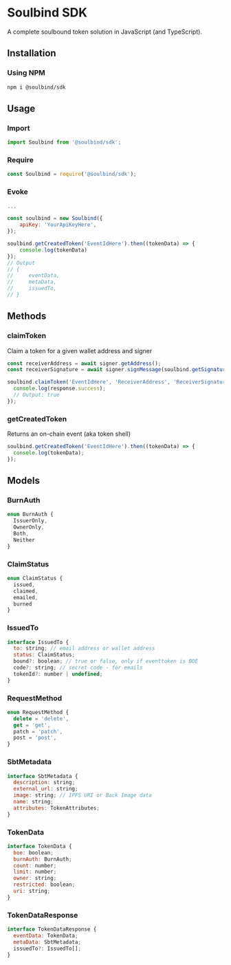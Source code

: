 # Soulbind SDK

A complete soulbound token solution in JavaScript (and TypeScript).

## Installation

### Using NPM

```bash
npm i @soulbind/sdk
```

## Usage

### Import

```js
import Soulbind from '@soulbind/sdk';
```

### Require

```js
const Soulbind = require('@soulbind/sdk');
```

### Evoke

```js
...

const soulbind = new Soulbind({
    apiKey: 'YourApiKeyHere',
});

soulbind.getCreatedToken('EventIdHere').then((tokenData) => {
    console.log(tokenData)
});
// Output
// {
//     eventData,
//     metaData,
//     issuedTo,
// }
```

## Methods

### claimToken

Claim a token for a given wallet address and signer

```js
const receiverAddress = await signer.getAddress();
const receiverSignature = await signer.signMessage(soulbind.getSignatureMessage(address));

soulbind.claimToken('EventIdHere', 'ReceiverAddress', 'ReceiverSignature').then((response) => {
  console.log(response.success);
  // Output: true
});
```

### getCreatedToken

Returns an on-chain event (aka token shell)

```js
soulbind.getCreatedToken('EventIdHere').then((tokenData) => {
  console.log(tokenData);
});
```

## Models

### BurnAuth

```js
enum BurnAuth {
  IssuerOnly,
  OwnerOnly,
  Both,
  Neither
}
```

### ClaimStatus

```js
enum ClaimStatus {
  issued,
  claimed,
  emailed,
  burned
}
```

### IssuedTo

```js
interface IssuedTo {
  to: string; // email address or wallet address
  status: ClaimStatus;
  bound?: boolean; // true or false, only if eventtoken is BOE
  code?: string; // secret code - for emails
  tokenId?: number | undefined;
}
```

### RequestMethod

```js
enum RequestMethod {
  delete = 'delete',
  get = 'get',
  patch = 'patch',
  post = 'post',
}
```

### SbtMetadata

```js
interface SbtMetadata {
  description: string;
  external_url: string;
  image: string; // IPFS URI or Back Image data
  name: string;
  attributes: TokenAttributes;
}
```

### TokenData

```js
interface TokenData {
  boe: boolean;
  burnAuth: BurnAuth;
  count: number;
  limit: number;
  owner: string;
  restricted: boolean;
  uri: string;
}
```

### TokenDataResponse

```js
interface TokenDataResponse {
  eventData: TokenData;
  metaData: SbtMetadata;
  issuedTo?: IssuedTo[];
}
```
